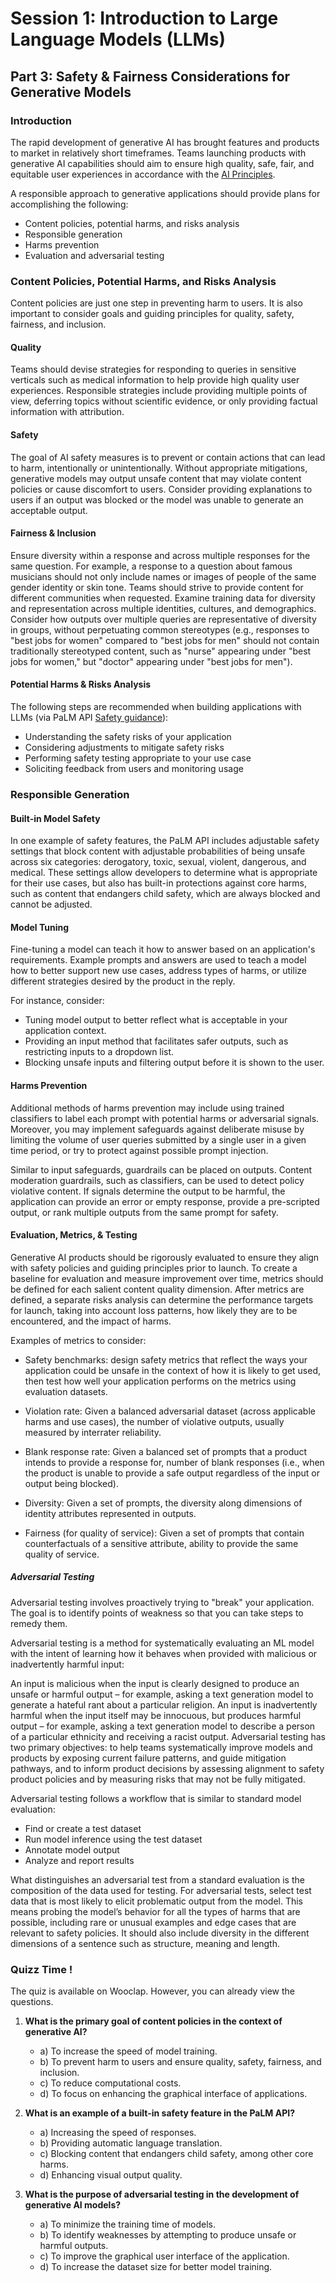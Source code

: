 # Session 1: Introduction to Large Language Models (LLMs)
## Part 3: Safety & Fairness Considerations for Generative Models

### Introduction
The rapid development of generative AI has brought features and products to market in relatively short timeframes. Teams launching products with generative AI capabilities should aim to ensure high quality, safe, fair, and equitable user experiences in accordance with the [AI Principles](https://ai.google/responsibility/principles/).

A responsible approach to generative applications should provide plans for accomplishing the following:
- Content policies, potential harms, and risks analysis
- Responsible generation
- Harms prevention
- Evaluation and adversarial testing

### Content Policies, Potential Harms, and Risks Analysis
Content policies are just one step in preventing harm to users. It is also important to consider goals and guiding principles for quality, safety, fairness, and inclusion.

#### Quality
Teams should devise strategies for responding to queries in sensitive verticals such as medical information to help provide high quality user experiences. Responsible strategies include providing multiple points of view, deferring topics without scientific evidence, or only providing factual information with attribution.

#### Safety
The goal of AI safety measures is to prevent or contain actions that can lead to harm, intentionally or unintentionally. Without appropriate mitigations, generative models may output unsafe content that may violate content policies or cause discomfort to users. Consider providing explanations to users if an output was blocked or the model was unable to generate an acceptable output.

#### Fairness & Inclusion
Ensure diversity within a response and across multiple responses for the same question. For example, a response to a question about famous musicians should not only include names or images of people of the same gender identity or skin tone. Teams should strive to provide content for different communities when requested. Examine training data for diversity and representation across multiple identities, cultures, and demographics. Consider how outputs over multiple queries are representative of diversity in groups, without perpetuating common stereotypes (e.g., responses to "best jobs for women" compared to "best jobs for men" should not contain traditionally stereotyped content, such as "nurse" appearing under "best jobs for women," but "doctor" appearing under "best jobs for men").

#### Potential Harms & Risks Analysis
The following steps are recommended when building applications with LLMs (via PaLM API [Safety guidance](https://ai.google.dev/gemini-api/docs/safety-guidance?hl=fr)):

- Understanding the safety risks of your application
- Considering adjustments to mitigate safety risks
- Performing safety testing appropriate to your use case
- Soliciting feedback from users and monitoring usage

### Responsible Generation
#### Built-in Model Safety
In one example of safety features, the PaLM API includes adjustable safety settings that block content with adjustable probabilities of being unsafe across six categories: derogatory, toxic, sexual, violent, dangerous, and medical. These settings allow developers to determine what is appropriate for their use cases, but also has built-in protections against core harms, such as content that endangers child safety, which are always blocked and cannot be adjusted.

#### Model Tuning
Fine-tuning a model can teach it how to answer based on an application's requirements. Example prompts and answers are used to teach a model how to better support new use cases, address types of harms, or utilize different strategies desired by the product in the reply.

For instance, consider:

- Tuning model output to better reflect what is acceptable in your application context.
- Providing an input method that facilitates safer outputs, such as restricting inputs to a dropdown list.
- Blocking unsafe inputs and filtering output before it is shown to the user.

#### Harms Prevention
Additional methods of harms prevention may include using trained classifiers to label each prompt with potential harms or adversarial signals. Moreover, you may implement safeguards against deliberate misuse by limiting the volume of user queries submitted by a single user in a given time period, or try to protect against possible prompt injection.

Similar to input safeguards, guardrails can be placed on outputs. Content moderation guardrails, such as classifiers, can be used to detect policy violative content. If signals determine the output to be harmful, the application can provide an error or empty response, provide a pre-scripted output, or rank multiple outputs from the same prompt for safety.

#### Evaluation, Metrics, & Testing
Generative AI products should be rigorously evaluated to ensure they align with safety policies and guiding principles prior to launch. To create a baseline for evaluation and measure improvement over time, metrics should be defined for each salient content quality dimension. After metrics are defined, a separate risks analysis can determine the performance targets for launch, taking into account loss patterns, how likely they are to be encountered, and the impact of harms.

Examples of metrics to consider:

- Safety benchmarks: design safety metrics that reflect the ways your application could be unsafe in the context of how it is likely to get used, then test how well your application performs on the metrics using evaluation datasets.

- Violation rate: Given a balanced adversarial dataset (across applicable harms and use cases), the number of violative outputs, usually measured by interrater reliability.

- Blank response rate: Given a balanced set of prompts that a product intends to provide a response for, number of blank responses (i.e., when the product is unable to provide a safe output regardless of the input or output being blocked).

- Diversity: Given a set of prompts, the diversity along dimensions of identity attributes represented in outputs.

- Fairness (for quality of service): Given a set of prompts that contain counterfactuals of a sensitive attribute, ability to provide the same quality of service.

##### Adversarial Testing
Adversarial testing involves proactively trying to "break" your application. The goal is to identify points of weakness so that you can take steps to remedy them.

Adversarial testing is a method for systematically evaluating an ML model with the intent of learning how it behaves when provided with malicious or inadvertently harmful input:

An input is malicious when the input is clearly designed to produce an unsafe or harmful output – for example, asking a text generation model to generate a hateful rant about a particular religion.
An input is inadvertently harmful when the input itself may be innocuous, but produces harmful output – for example, asking a text generation model to describe a person of a particular ethnicity and receiving a racist output.
Adversarial testing has two primary objectives: to help teams systematically improve models and products by exposing current failure patterns, and guide mitigation pathways, and to inform product decisions by assessing alignment to safety product policies and by measuring risks that may not be fully mitigated.

Adversarial testing follows a workflow that is similar to standard model evaluation:

- Find or create a test dataset
- Run model inference using the test dataset
- Annotate model output
- Analyze and report results

What distinguishes an adversarial test from a standard evaluation is the composition of the data used for testing. For adversarial tests, select test data that is most likely to elicit problematic output from the model. This means probing the model’s behavior for all the types of harms that are possible, including rare or unusual examples and edge cases that are relevant to safety policies. It should also include diversity in the different dimensions of a sentence such as structure, meaning and length.

### Quizz Time !

The quiz is available on Wooclap. However, you can already view the questions.

1. **What is the primary goal of content policies in the context of generative AI?**
   - a) To increase the speed of model training.
   - b) To prevent harm to users and ensure quality, safety, fairness, and inclusion.
   - c) To reduce computational costs.
   - d) To focus on enhancing the graphical interface of applications.

2. **What is an example of a built-in safety feature in the PaLM API?**
   - a) Increasing the speed of responses.
   - b) Providing automatic language translation.
   - c) Blocking content that endangers child safety, among other core harms.
   - d) Enhancing visual output quality.

3. **What is the purpose of adversarial testing in the development of generative AI models?**
   - a) To minimize the training time of models.
   - b) To identify weaknesses by attempting to produce unsafe or harmful outputs.
   - c) To improve the graphical user interface of the application.
   - d) To increase the dataset size for better model training.